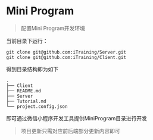 # Mini Program

> 配置Mini Program开发环境

当前目录下运行：
```
git clone git@github.com:iTraining/Server.git
git clone git@github.com:iTraining/Client.git
```
得到目录结构即为如下
```
.
├── Client
├── README.md
├── Server
├── Tutorial.md
└── project.config.json

```
即可通过微信小程序开发工具提供MiniProgram目录进行开发

> 项目更新只需对应前后端部分更新内容即可
